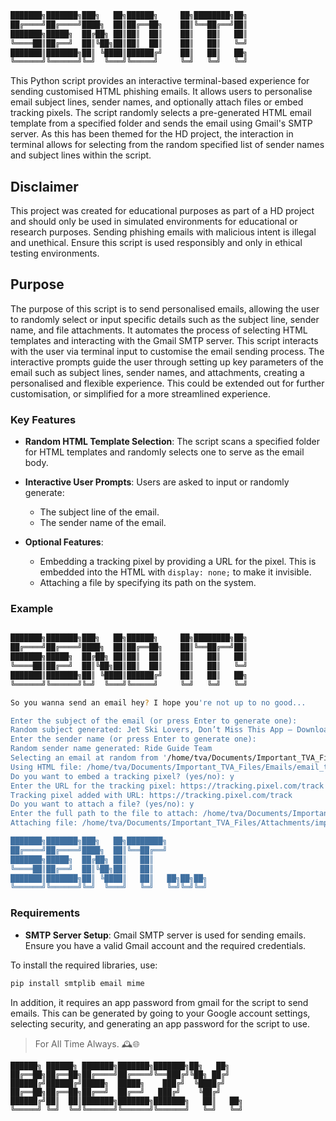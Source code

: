```bash
███████╗███████╗███╗   ██╗██████╗     ██╗████████╗██╗
██╔════╝██╔════╝████╗  ██║██╔══██╗    ██║╚══██╔══╝██║
███████╗█████╗  ██╔██╗ ██║██║  ██║    ██║   ██║   ██║
╚════██║██╔══╝  ██║╚██╗██║██║  ██║    ██║   ██║   ╚═╝
███████║███████╗██║ ╚████║██████╔╝    ██║   ██║   ██╗
╚══════╝╚══════╝╚═╝  ╚═══╝╚═════╝     ╚═╝   ╚═╝   ╚═╝
```

This Python script provides an interactive terminal-based experience for sending customised HTML phishing emails. It allows users to personalise email subject lines, sender names, and optionally attach files or embed tracking pixels. The script randomly selects a pre-generated HTML email template from a specified folder and sends the email using Gmail's SMTP server. As this has been themed for the HD project, the interaction in terminal allows for selecting from the random specified list of sender names and subject lines within the script.

## Disclaimer

This project was created for educational purposes as part of a HD project and should only be used in simulated environments for educational or research purposes. Sending phishing emails with malicious intent is illegal and unethical. Ensure this script is used responsibly and only in ethical testing environments.

## Purpose

The purpose of this script is to send personalised emails, allowing the user to randomly select or input specific details such as the subject line, sender name, and file attachments. It automates the process of selecting HTML templates and interacting with the Gmail SMTP server. This script interacts with the user via terminal input to customise the email sending process. The interactive prompts guide the user through setting up key parameters of the email such as subject lines, sender names, and attachments, creating a personalised and flexible experience. This could be extended out for further customisation, or simplified for a more streamlined experience.

### Key Features

- **Random HTML Template Selection**: The script scans a specified folder for HTML templates and randomly selects one to serve as the email body.
  
- **Interactive User Prompts**: Users are asked to input or randomly generate:
  - The subject line of the email.
  - The sender name of the email.
  
- **Optional Features**:
  - Embedding a tracking pixel by providing a URL for the pixel. This is embedded into the HTML with `display: none;` to make it invisible.
  - Attaching a file by specifying its path on the system.

### Example

```bash

███████╗███████╗███╗   ██╗██████╗     ██╗████████╗██╗
██╔════╝██╔════╝████╗  ██║██╔══██╗    ██║╚══██╔══╝██║
███████╗█████╗  ██╔██╗ ██║██║  ██║    ██║   ██║   ██║
╚════██║██╔══╝  ██║╚██╗██║██║  ██║    ██║   ██║   ╚═╝
███████║███████╗██║ ╚████║██████╔╝    ██║   ██║   ██╗
╚══════╝╚══════╝╚═╝  ╚═══╝╚═════╝     ╚═╝   ╚═╝   ╚═╝

So you wanna send an email hey? I hope you're not up to no good...

Enter the subject of the email (or press Enter to generate one): 
Random subject generated: Jet Ski Lovers, Don’t Miss This App – Download Today
Enter the sender name (or press Enter to generate one): 
Random sender name generated: Ride Guide Team
Selecting an email at random from '/home/tva/Documents/Important_TVA_Files/Emails'...
Using HTML file: /home/tva/Documents/Important_TVA_Files/Emails/email_template_3.html
Do you want to embed a tracking pixel? (yes/no): y
Enter the URL for the tracking pixel: https://tracking.pixel.com/track
Tracking pixel added with URL: https://tracking.pixel.com/track
Do you want to attach a file? (yes/no): y
Enter the full path to the file to attach: /home/tva/Documents/Important_TVA_Files/Attachments/important_file.pdf
Attaching file: /home/tva/Documents/Important_TVA_Files/Attachments/important_file.pdf

███████╗███████╗███╗   ██╗████████╗         
██╔════╝██╔════╝████╗  ██║╚══██╔══╝         
███████╗█████╗  ██╔██╗ ██║   ██║            
╚════██║██╔══╝  ██║╚██╗██║   ██║            
███████║███████╗██║ ╚████║   ██║   ██╗██╗██╗
╚══════╝╚══════╝╚═╝  ╚═══╝   ╚═╝   ╚═╝╚═╝╚═╝
```

### Requirements

- **SMTP Server Setup**: Gmail SMTP server is used for sending emails. Ensure you have a valid Gmail account and the required credentials.

To install the required libraries, use:

```bash
pip install smtplib email mime
```

In addition, it requires an app password from gmail for the script to send emails. This can be generated by going to your Google account settings, selecting security, and generating an app password for the script to use.

> For All Time Always. 🕰️🌐

```shell
██████╗ ██████╗ ███████╗███████╗███████╗██╗   ██╗   
██╔══██╗██╔══██╗██╔════╝██╔════╝╚══███╔╝╚██╗ ██╔╝   
██████╔╝██████╔╝█████╗  █████╗    ███╔╝  ╚████╔╝    
██╔══██╗██╔══██╗██╔══╝  ██╔══╝   ███╔╝    ╚██╔╝     
██████╔╝██║  ██║███████╗███████╗███████╗   ██║   ██╗
╚═════╝ ╚═╝  ╚═╝╚══════╝╚══════╝╚══════╝   ╚═╝   ╚═╝
```

